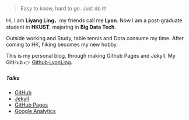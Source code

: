 >Easy to know, hard to go.
>Just do it!


Hi, I am **Liyang Ling**，my friends call me **Lyon**. Now I am a post-graduate student in **HKUST**, majoring in **Big Data Tech**.

Outside working and Study, table tennis and Dota consume my time. After coming to HK, hiking becomes my new hobby.

This is my personal blog, through making Github Pages and Jekyll.
My GitHub  👉 [Github·LyonLing](http://github.com/lyonling).


##### Talks

- [GitHub](https://github.com)
- [Jekyll](http://jekyll.com.cn/)
- [GitHub Pages](https://pages.github.com/)
- [Google Analytics](https://analytics.google.com/analytics)


